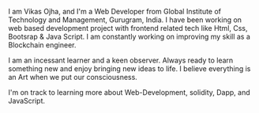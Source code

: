 I am Vikas Ojha, and I'm a Web Developer from Global Institute of Technology and Management, Gurugram, India. I have been working on web based development project with frontend related tech like Html, Css, Bootsrap & Java Script. I am constantly working on improving my skill as a Blockchain engineer.

I am an incessant learner and a keen observer. Always ready to learn something new and enjoy bringing new ideas to life. I believe everything is an Art when we put our consciousness.

I'm on track to learning more about Web-Development, solidity, Dapp, and JavaScript.
